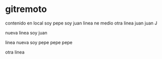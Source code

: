 # gitremoto

contenido en local soy pepe soy juan
linea ne medio
otra linea
juan juan J

nueva linea soy juan


linea nueva soy pepe
pepe 
pepe

otra linea
